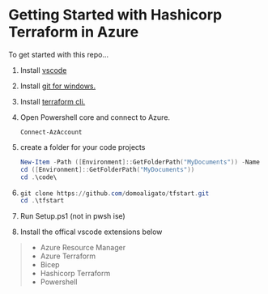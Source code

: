 # Getting Started with Hashicorp Terraform in Azure

To get started with this repo...
1. Install [vscode](https://code.visualstudio.com/download)
1. Install [git for windows.](https://gitforwindows.org/)
1. Install [terraform cli.](https://developer.hashicorp.com/terraform/downloads)
1. Open Powershell core and connect to Azure.

    `Connect-AzAccount`
1. create a folder for your code projects

    ```powershell
    New-Item -Path ([Environment]::GetFolderPath("MyDocuments")) -Name "code" -ItemType "directory"
    cd ([Environment]::GetFolderPath("MyDocuments"))
    cd .\code\
    ```
1. ```powershell
   git clone https://github.com/domoaligato/tfstart.git
   cd .\tfstart
   ```

1. Run Setup.ps1 (not in pwsh ise)

1. Install the offical vscode extensions below
>*  Azure Resource Manager
>*  Azure Terraform
>*  Bicep
>*  Hashicorp Terraform
>*  Powershell